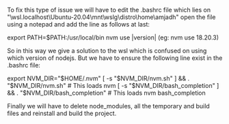 To fix this type of issue we will have to edit the .bashrc file which lies on "\\wsl.localhost\Ubuntu-20.04\mnt\wslg\distro\home\amjadh"
open the file using a notepad and add the line as follows at last:

export PATH=$PATH:/usr/local/bin
nvm use |version|  (eg: nvm use 18.20.3)

So in this way we give a solution to the wsl which is confused on using which version of nodejs.
But we have to ensure the following line exist in the .bashrc file:

export NVM_DIR="$HOME/.nvm"
[ -s "$NVM_DIR/nvm.sh" ] && \. "$NVM_DIR/nvm.sh"  # This loads nvm
[ -s "$NVM_DIR/bash_completion" ] && \. "$NVM_DIR/bash_completion"  # This loads nvm bash_completion

Finally we will have to delete node_modules, all the temporary and build files and reinstall and build the project.


